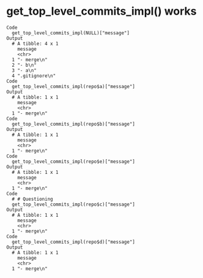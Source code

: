 # get_top_level_commits_impl() works

    Code
      get_top_level_commits_impl(NULL)["message"]
    Output
      # A tibble: 4 x 1
        message       
        <chr>         
      1 "- merge\n"   
      2 "- b\n"       
      3 "- a\n"       
      4 ".gitignore\n"
    Code
      get_top_level_commits_impl(repo$a)["message"]
    Output
      # A tibble: 1 x 1
        message    
        <chr>      
      1 "- merge\n"
    Code
      get_top_level_commits_impl(repo$b)["message"]
    Output
      # A tibble: 1 x 1
        message    
        <chr>      
      1 "- merge\n"
    Code
      get_top_level_commits_impl(repo$e)["message"]
    Output
      # A tibble: 1 x 1
        message    
        <chr>      
      1 "- merge\n"
    Code
      # # Questioning
      get_top_level_commits_impl(repo$c)["message"]
    Output
      # A tibble: 1 x 1
        message    
        <chr>      
      1 "- merge\n"
    Code
      get_top_level_commits_impl(repo$d)["message"]
    Output
      # A tibble: 1 x 1
        message    
        <chr>      
      1 "- merge\n"

